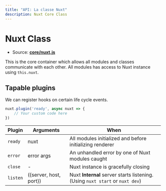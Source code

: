 ```yaml
---
title: "API: La classe Nuxt"
description: Nuxt Core Class
---
```


# Nuxt Class

- Source: **[core/nuxt.js](https://github.com/nuxt/nuxt.js/tree/dev/packages/core/src/nuxt.js)**

This is the core container which allows all modules and classes communicate with each other. All modules has access to Nuxt instance using `this.nuxt`.

## Tapable plugins

We can register hooks on certain life cycle events.

```js
nuxt.plugin('ready', async nuxt => {
    // Your custom code here
})
```

Plugin   | Arguments              | When
---------|------------------------|------------------------------------------------------------------------------
`ready`  | nuxt                   | All modules initialized and before initializing renderer
`error`  | error args             | An unhandled error by one of Nuxt modules caught
`close`  | -                      | Nuxt instance is gracefully closing
`listen` | ({server, host, port}) | Nuxt **Internal** server starts listening. (Using `nuxt start` or `nuxt dev`)
